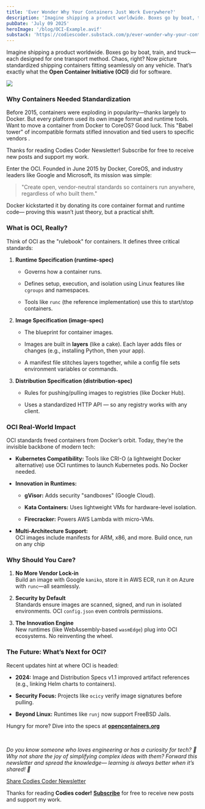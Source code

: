 ```yaml
---
title: 'Ever Wonder Why Your Containers Just Work Everywhere?'
description: 'Imagine shipping a product worldwide. Boxes go by boat, train, and truck—each designed for one transport method. Chaos, right? Now picture standardized shipping containers fitting seamlessly on any vehicle. That’s exactly what the Open Container Initiative (OCI) did for software.'
pubDate: 'July 09 2025'
heroImage: '/blog/OCI-Example.avif'
substack: 'https://codiescoder.substack.com/p/ever-wonder-why-your-containers-just'
---
```


Imagine shipping a product worldwide. Boxes go by boat, train, and truck—each designed for one transport method. Chaos, right? Now picture standardized shipping containers fitting seamlessly on any vehicle. That’s exactly what the **Open Container Initiative (OCI)** did for software.

![](https://ajaynegi.web.app/blog/OCI-Example.avif)

### **Why Containers Needed Standardization**

Before 2015, containers were exploding in popularity—thanks largely to Docker. But every platform used its own image format and runtime tools. Want to move a container from Docker to CoreOS? Good luck. This "Babel tower" of incompatible formats stifled innovation and tied users to specific vendors .

Thanks for reading Codies Coder Newsletter! Subscribe for free to receive new posts and support my work.

Enter the OCI. Founded in June 2015 by Docker, CoreOS, and industry leaders like Google and Microsoft, its mission was simple:

> "Create open, vendor-neutral standards so containers run anywhere, regardless of who built them."

Docker kickstarted it by donating its core container format and runtime code— proving this wasn’t just theory, but a practical shift.

### **What is OCI, Really?**

Think of OCI as the "rulebook" for containers. It defines three critical standards:

1. **Runtime Specification (runtime-spec)**

    * Governs how a container runs.

    * Defines setup, execution, and isolation using Linux features like `cgroups` and namespaces.

    * Tools like `runc` (the reference implementation) use this to start/stop containers.

2. **Image Specification (image-spec)**

    * The blueprint for container images.

    * Images are built in **layers** (like a cake). Each layer adds files or changes (e.g., installing Python, then your app).

    * A manifest file stitches layers together, while a config file sets environment variables or commands.

3. **Distribution Specification (distribution-spec)**

    * Rules for pushing/pulling images to registries (like Docker Hub).

    * Uses a standardized HTTP API — so any registry works with any client.

### **OCI Real-World Impact**

OCI standards freed containers from Docker’s orbit. Today, they’re the invisible backbone of modern tech:

* **Kubernetes Compatibility:** Tools like CRI-O (a lightweight Docker alternative) use OCI runtimes to launch Kubernetes pods. No Docker needed.

* **Innovation in Runtimes:**

    * **gVisor:** Adds security "sandboxes" (Google Cloud).

    * **Kata Containers:** Uses lightweight VMs for hardware-level isolation.

    * **Firecracker:** Powers AWS Lambda with micro-VMs.

* **Multi-Architecture Support:**  
  OCI images include manifests for ARM, x86, and more. Build once, run on any chip

### Why Should You Care?

1. **No More Vendor Lock-in**  
   Build an image with Google `kaniko`, store it in AWS ECR, run it on Azure with `runc`—all seamlessly.

2. **Security by Default**  
   Standards ensure images are scanned, signed, and run in isolated environments. OCI `config.json` even controls permissions.

3. **The Innovation Engine**  
   New runtimes (like WebAssembly-based `wasmEdge`) plug into OCI ecosystems. No reinventing the wheel.

### The Future: What’s Next for OCI?

Recent updates hint at where OCI is headed:

* **2024:** Image and Distribution Specs v1.1 improved artifact references (e.g., linking Helm charts to containers).

* **Security Focus:** Projects like `ocicy` verify image signatures before pulling.

* **Beyond Linux:** Runtimes like `runj` now support FreeBSD Jails.

Hungry for more? Dive into the specs at  **[opencontainers.org](https://opencontainers.org/)**

<br/>

_Do you know someone who loves engineering or has a curiosity for tech? 🤔  
Why not share the joy of simplifying complex ideas with them? Forward this newsletter and spread the
knowledge— learning is always better when it’s shared! 🚀_

[Share Codies Coder Newsletter](https://codiescoder.substack.com/?utm_source=substack&utm_medium=email&utm_content=share&action=share)

Thanks for reading **Codies coder!** **[Subscribe](https://codiescoder.substack.com/subscribe)** for free to receive new
posts and support my work.